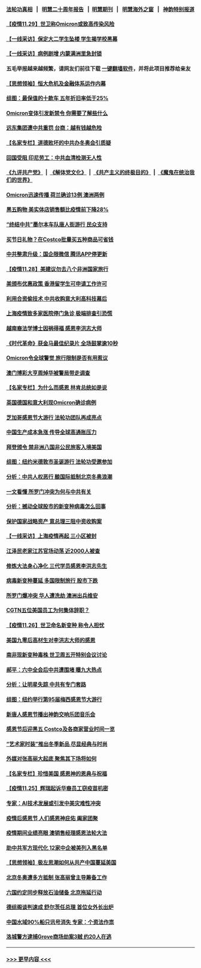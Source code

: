 #### [法轮功真相](https://github.com/gfw-breaker/truth/blob/master/README.md?t=0) &nbsp;&nbsp;|&nbsp;&nbsp; [明慧二十周年报告](https://github.com/gfw-breaker/mh-reports/blob/master/README.md?t=0) &nbsp;&nbsp;|&nbsp;&nbsp;[明慧期刊](https://github.com/gfw-breaker/mh-qikan) &nbsp;&nbsp;|&nbsp;&nbsp; [明慧海外之窗](https://github.com/gfw-breaker/mh-news/blob/master/README.md?t=0) &nbsp;&nbsp;|&nbsp;&nbsp; [神韵特别报道](https://github.com/gfw-breaker/mh-news/blob/master/shenyun.md?t=0)
#### [【疫情11.29】世卫称Omicron或致高传染风险](../pages/nf4514/n13405459.md?t=11292301) 
#### [【一线采访】保定大二学生坠楼 学生揭学校黑幕](../pages/nf4514/n13405464.md?t=11292301) 
#### [【一线采访】病例剧增 内蒙满洲里急封锁](../pages/nf4514/n13405019.md?t=11292301) 
#### 五毛举报越来越频繁，请网友们前往下载 [一键翻墙软件](https://github.com/gfw-breaker/ssr-accounts)，并将此项目推荐给亲友
#### [【思想领袖】恒大危机及金融体系运作内幕](../pages/nf4514/n13377415.md?t=11292301) 
#### [组图：最保值的十款车 五年折旧率低于25%](../pages/nf4514/n13396817.md?t=11292301) 
#### [Omicron变体引发新禁令 你需要了解些什么](../pages/nf4514/n13402973.md?t=11292301) 
#### [远东集团遭中共重罚 台商：越有钱越危险](../pages/nf4514/n13404019.md?t=11292301) 
#### [【名家专栏】道德败坏的中共办冬奥会引质疑](../pages/nf4514/n13403935.md?t=11292301) 
#### [回国受阻 印尼劳工：中共血清检测无人性](../pages/nf4514/n13404130.md?t=11292301) 
#### [《九评共产党》](https://github.com/begood0513/9ping.md/blob/master/README.md) &nbsp;|&nbsp; [《解体党文化》](../../../../jtdwh.md/blob/master/README.md)  &nbsp;|&nbsp; [《共产主义的终极目的》](../../../../gczydzjmd.md/blob/master/README.md) &nbsp;|&nbsp; [《魔鬼在统治我们的世界》](../../../../mgztzwmdsj.md/blob/master/README.md) 
#### [Omicron迅速传播 荷兰确诊13例 澳洲两例](../pages/nf4514/n13404193.md?t=11292301) 
#### [黑五购物 美实体店销售额比疫情前下降28%](../pages/nf4514/n13403254.md?t=11292301) 
#### [“终结中共”墨尔本车队唐人街游行 民众支持](../pages/nf4514/n13403717.md?t=11292301) 
#### [买节日礼物？在Costco批量买五种商品可省钱](../pages/nf4514/n13396897.md?t=11292301) 
#### [中共整肃升级：国企限微信 腾讯APP停更新](../pages/nf4514/n13403017.md?t=11292301) 
#### [【疫情11.28】美建议勿去八个非洲国家旅行](../pages/nf4514/n13403592.md?t=11292301) 
#### [美颁布优惠政策 香港留学生可申请工作许可](../pages/nf4514/n13403184.md?t=11292301) 
#### [利用合资偷技术 中共收购意大利高科技幕后](../pages/nf4514/n13403016.md?t=11292301) 
#### [上海疫情致多家医院停门急诊 极端排查引恐慌](../pages/nf4514/n13402954.md?t=11292301) 
#### [越南裔法学博士因祸得福 感恩李洪志大师](../pages/nf4514/n13402101.md?t=11292301) 
#### [《时代革命》获金马最佳纪录片 全场鼓掌逾10秒](../pages/nf4514/n13402696.md?t=11292301) 
#### [Omicron令全球警觉 旅行限制是否有用惹议](../pages/nf4514/n13402956.md?t=11292301) 
#### [澳门博彩大亨周焯华被警局带走调查](../pages/nf4514/n13402860.md?t=11292301) 
#### [【名家专栏】为什么而感恩 林肯总统如是说](../pages/nf4514/n13402501.md?t=11292301) 
#### [英国德国和意大利现Omicron确诊病例](../pages/nf4514/n13402630.md?t=11292301) 
#### [芝加哥感恩节大游行 法轮功团队再成亮点](../pages/nf4514/n13401438.md?t=11292301) 
#### [中国生产成本急涨 传导全球高通胀压力](../pages/nf4514/n13401992.md?t=11292301) 
#### [拜登颁令 禁非洲八国非公民旅客入境美国](../pages/nf4514/n13401683.md?t=11292301) 
#### [组图：纽约米德敦市圣诞游行 法轮功受邀参加](../pages/nf4514/n13401576.md?t=11292301) 
#### [分析：中共人权恶行 酿国际抵制北京冬奥浪潮](../pages/nf4514/n13400949.md?t=11292301) 
#### [一文看懂 所罗门冲突为何与中共有关](../pages/nf4514/n13401105.md?t=11292301) 
#### [分析：撼动全球股市的新变种病毒怎么回事](../pages/nf4514/n13400785.md?t=11292301) 
#### [保护国家战略资产 意总理三阻中资收购案](../pages/nf4514/n13401206.md?t=11292301) 
#### [【一线采访】上海疫情再起 三小区被封](../pages/nf4514/n13400955.md?t=11292301) 
#### [江泽民老家江苏官场动荡 近2000人被查](../pages/nf4514/n13401177.md?t=11292301) 
#### [修炼大法身心净化 三代学员感恩李洪志先生](../pages/nf4514/n13399631.md?t=11292301) 
#### [病毒新变种蔓延 多国限制旅行 股市下跌](../pages/nf4514/n13400309.md?t=11292301) 
#### [所罗门爆冲突 华人遭洗劫 澳洲出兵维安](../pages/nf4514/n13400278.md?t=11292301) 
#### [CGTN五位美国员工为何集体辞职？](../pages/nf4514/n13372716.md?t=11292301) 
#### [【疫情11.26】世卫命名新变种 称令人担忧](../pages/nf4514/n13400011.md?t=11292301) 
#### [美国九零后高材生对李洪志大师的感恩](../pages/nf4514/n13398997.md?t=11292301) 
#### [南非现新变种毒株 世卫周五开特别会议讨论](../pages/nf4514/n13398945.md?t=11292301) 
#### [郝平：六中全会后中共遭围堵 曝九大热点](../pages/nf4514/n13398733.md?t=11292301) 
#### [分析：让明星失踪 中共有专门套路](../pages/nf4514/n13398779.md?t=11292301) 
#### [组图：纽约举行第95届梅西感恩节大游行](../pages/nf4514/n13398798.md?t=11292301) 
#### [新唐人感恩节播出神韵交响乐团音乐会](../pages/nf4514/n13388305.md?t=11292301) 
#### [感恩节后迎黑五 Costco及各商家营业时间一览](../pages/nf4514/n13398612.md?t=11292301) 
#### [“艺术家时装”推出冬季新品  尽显经典与时尚](../pages/nf4514/n13396993.md?t=11292301) 
#### [外媒对张高丽大起底 聚焦其下场将如何](../pages/nf4514/n13398359.md?t=11292301) 
#### [【名家专栏】珍惜美国 感恩神的恩典与祝福](../pages/nf4514/n13398013.md?t=11292301) 
#### [【疫情11.25】辉瑞起诉华裔员工窃疫苗机密](../pages/nf4514/n13397608.md?t=11292301) 
#### [专家：AI技术发展或引发中美灾难性冲突](../pages/nf4514/n13397219.md?t=11292301) 
#### [疫情后感恩节 人们感恩神庇佑 阖家团聚](../pages/nf4514/n13396652.md?t=11292301) 
#### [疫情期间业绩亮眼 澳销售经理感恩法轮大法](../pages/nf4514/n13394967.md?t=11292301) 
#### [助中共军方现代化 12家中企被美列入黑名单](../pages/nf4514/n13396836.md?t=11292301) 
#### [【思想领袖】极左思潮如何从共产中国蔓延美国](../pages/nf4514/n13367534.md?t=11292301) 
#### [北京冬奥遭多方抵制 张高丽曾主导筹备工作](../pages/nf4514/n13396462.md?t=11292301) 
#### [六国约定同步释放石油储备 北京拖延行动](../pages/nf4514/n13396465.md?t=11292301) 
#### [德组阁谈判速成 舒尔茨任总理 首位女外长出炉](../pages/nf4514/n13396391.md?t=11292301) 
#### [中国水域90%船只讯号消失 专家：个资法作祟](../pages/nf4514/n13396309.md?t=11292301) 
#### [洛城警方逮捕Grove商场劫案3贼 约20人在逃](../pages/nf4514/n13394633.md?t=11292301) 

----
#### [ >>> 更早内容 <<< ](../indexes/nf4514-earlier.md)
